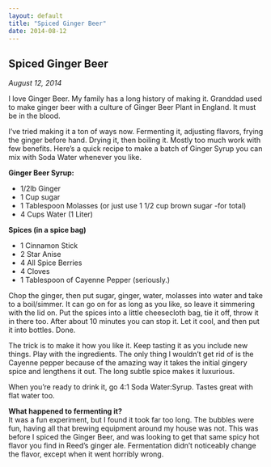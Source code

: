 ```yaml
---
layout: default
title: "Spiced Ginger Beer"
date: 2014-08-12
---
```

<section id="article">
    <h2>Spiced Ginger Beer</h2>
    <p><em>August 12, 2014</em></p>
    <p>I love Ginger Beer. My family has a long history of making it. Granddad used to make ginger beer with a culture of Ginger Beer Plant in England. It must be in the blood.</p>
    <p>I’ve tried making it a ton of ways now. Fermenting it, adjusting flavors, frying the ginger before hand. Drying it, then boiling it. Mostly too much work with few benefits. Here’s a quick recipe to make a batch of Ginger Syrup you can mix with Soda Water whenever you like.</p>
    <p><strong>Ginger Beer Syrup:</strong></p>
    <ul>
    <li>1/2lb Ginger</li>
    <li>1 Cup sugar</li>
    <li>1 Tablespoon Molasses (or just use 1 1/2 cup brown sugar -for total)</li>
    <li>4 Cups Water (1 Liter)</li>
    </ul>
    <p><strong>Spices (in a spice bag)</strong></p>
    <ul>
    <li>1 Cinnamon Stick</li>
    <li>2 Star Anise</li>
    <li>4 All Spice Berries</li>
    <li>4 Cloves</li>
    <li>1 Tablespoon of Cayenne Pepper (seriously.)</li>
    </ul>
    <p>Chop the ginger, then put sugar, ginger, water, molasses into water and take to a boil/simmer. It can go on for as long as you like, so leave it simmering with the lid on. Put the spices into a little cheesecloth bag, tie it off, throw it in there too. After about 10 minutes you can stop it. Let it cool, and then put it into bottles. Done.</p>
    <p>The trick is to make it how you like it. Keep tasting it as you include new things. Play with the ingredients. The only thing I wouldn’t get rid of is the Cayenne pepper because of the amazing way it takes the initial gingery spice and lengthens it out. The long subtle spice makes it luxurious.</p>
    <p>When you’re ready to drink it, go 4:1 Soda Water:Syrup. Tastes great with flat water too.</p>
    <p><strong>What happened to fermenting it?</strong><br>
    It was a fun experiment, but I found it took far too long. The bubbles were fun, having all that brewing equipment around my house was not. This was before I spiced the Ginger Beer, and was looking to get that same spicy hot flavor you find in Reed’s ginger ale. Fermentation didn’t noticeably change the flavor, except when it went horribly wrong.</p>
</section>
